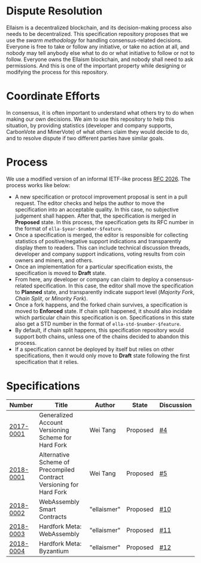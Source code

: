 <!-- TITLE: Specifications -->
<!-- SUBTITLE: A stable Ethereum-like network with no premine and no dev fees -->


# Dispute Resolution

Ellaism is a decentralized blockchain, and its decision-making process
also needs to be decentralized. This specification repository proposes
that we use the *swarm methodology* for handling consensus-related
decisions. Everyone is free to take or follow any initiative, or take
no action at all, and nobody may tell anybody else what to do or what
initiative to follow or not to follow. Everyone owns the Ellaism
blockchain, and nobody shall need to ask permissions. And this is one
of the important property while designing or modifying the process for
this repository.

# Coordinate Efforts

In consensus, it is often important to understand what others try to
do when making our own decisions. We aim to use this repository to
help this situation, by providing statistics (developer and company
supports, CarbonVote and MinerVote) of what others claim they
would decide to do, and to resolve dispute if two different parties
have similar goals.

# Process

We use a modified version of an informal IETF-like process [RFC
2026](https://www.ietf.org/rfc/rfc2026.txt). The process works like
below:

* A new specification or protocol improvement proposal is sent in a
  pull request. The editor checks and helps the author to move the
  specification into an acceptable quality. In this case, no
  subjective judgement shall happen. After that, the specification is
  merged in **Proposed** state. In this process, the specification
  gets its RFC number in the format of `ella-$year-$number-$feature`.
* Once a specification is merged, the editor is responsible for
  collecting statistics of positive/negative support indications and
  transparently display them to readers. This can include technical
  discussion threads, developer and company support indications,
  voting results from coin owners and miners, and others.
* Once an implementation for a particular specification exists, the
  specification is moved to **Draft** state.
* From here, any developer or company can claim to deploy a
  consensus-related specification. In this case, the editor shall move
  the specification to **Planned** state, and transparently indicate
  support level (*Majority Fork*, *Chain Split*, or *Minority Fork*).
* Once a fork happens, and the forked chain survives, a specification
  is moved to **Enforced** state. If chain split happened, it should
  also incidate which particular chain this specification is
  on. Specifications in this state also get a STD number in the format
  of `ella-std-$number-$feature`.
* By default, if chain split happens, this specification repository
  would support both chains, unless one of the chains decided to
  abandon this process.
* If a specification cannot be deployed by itself but relies on other
  specifications, then it would only move to **Draft** state following
  the first specification that it relies.
	
# Specifications

| Number                                                       | Title                                                               | Author   | State    | Discussion                                      |
|--------------------------------------------------------------|---------------------------------------------------------------------|----------|----------|-------------------------------------------------|
| [2017-0001](https://github.com/ellaism/specs/blob/master/specs/2017-0001-account-version.md)              | Generalized Account Versioning Scheme for Hard Fork                 | Wei Tang | Proposed | [#4](https://github.com/ellaism/specs/issues/4) |
| [2018-0001](https://github.com/ellaism/specs/blob/master/specs/2017-0001-account-version.md/2018-0001-precompiled-contract-version.md) | Alternative Scheme of Precompiled Contract Versioning for Hard Fork | Wei Tang | Proposed | [#5](https://github.com/ellaism/specs/issues/5) |
| [2018-0002](https://github.com/ellaism/specs/blob/master/specs/2017-0001-account-version.md/2018-0002-webassembly.md)                  | WebAssembly Smart Contracts | "ellaismer" | Proposed | [#10](https://github.com/ellaism/specs/issues/10) |
| [2018-0003](https://github.com/ellaism/specs/blob/master/specs/2017-0001-account-version.md/2018-0003-wasm-hardfork.md)                | Hardfork Meta: WebAssembly | "ellaismer" | Proposed | [#11](https://github.com/ellaism/specs/issues/11) |
| [2018-0004](https://github.com/ellaism/specs/blob/master/specs/2017-0001-account-version.md/2018-0004-byzantium.md)                    | Hardfork Meta: Byzantium | "ellaismer" | Proposed | [#12](https://github.com/ellaism/specs/issues/12) |